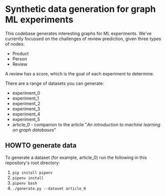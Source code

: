 
# Synthetic data generation for graph ML experiments

This codebase generates interesting graphs for ML experiments. We've currently focussed on the challenges of review prediction, given three types of nodes:
- Product
- Person
- Review

A review has a score, which is the goal of each experiment to determine.

There are a range of datasets you can generate:
- experiment_0
- experiment_1
- experiment_2
- experiment_3
- experiment_4
- experiment_5
- article_0 - companion to the article "*An introduction to machine learning on graph databases*"


## HOWTO generate data

To generate a dataset (for example, article_0) run the following in this repository's root directory:

1) `pip install pipenv`
2) `pipenv install`
3) `pipenv bash`
4) `./generate.py --dataset article_0`
